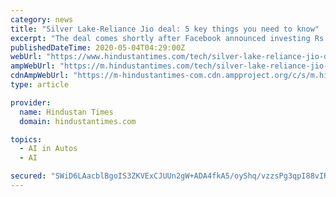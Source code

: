 ```yaml
---
category: news
title: "Silver Lake-Reliance Jio deal: 5 key things you need to know"
excerpt: "The deal comes shortly after Facebook announced investing Rs 43,574 crore in Reliance’s Jio platforms in exchange of 9.99% stake. The deal also covers WhatsApp-JioMart partnership aimed at the smaller retailers in the country."
publishedDateTime: 2020-05-04T04:29:00Z
webUrl: "https://www.hindustantimes.com/tech/silver-lake-reliance-jio-deal-5-key-things-you-need-to-know/story-LQUuK1Bi6yX01tdag2xMCO.html"
ampWebUrl: "https://m.hindustantimes.com/tech/silver-lake-reliance-jio-deal-5-key-things-you-need-to-know/story-LQUuK1Bi6yX01tdag2xMCO_amp.html"
cdnAmpWebUrl: "https://m-hindustantimes-com.cdn.ampproject.org/c/s/m.hindustantimes.com/tech/silver-lake-reliance-jio-deal-5-key-things-you-need-to-know/story-LQUuK1Bi6yX01tdag2xMCO_amp.html"
type: article

provider:
  name: Hindustan Times
  domain: hindustantimes.com

topics:
  - AI in Autos
  - AI

secured: "SWiD6LAacblBgoIS3ZKVExCJUUn2gW+ADA4fkA5/oyShq/vzzsPg3qpI88vIRjmOmEdFlDFy0JwWdMne6isniDHRdVMvg97sppNAVN5fIu9Bt0oFWUDBtlTQ1EWoGS41aAFJCpaz4AkHQS9sZZ74LEhZFy/ryzW2sCcjM6vZd0oVl5NIn17ky88/Vy8mHJyV8AhyaG+TGR868EC2N28SkLJC369FrP2KzxoxYj/DFDUvZ3ZrM5sl7plk4RVvsrsM5Zwouo1PtLfWQDtB2YqNdxurWaWaWEIchgLGVysMLLRL+Ka2iDNKFxrZR4CDzosCfruEcwrfTvvdrT0pcKZEs0FjYT4yDrFdousflEQhAZubBs/9YVdxwM1r2kZpX5rd7+9d0A5N9yXWnAuzUZ9lGM2uid6oPP0d98HYPPqESd1eIclHdiZJWxKZfv++atPiPDusZryWQb3xjyX1hudGssOi4cNSUIABUGyIAvd5OTw=;41ACrFN4bQFA8rDqhLYVFw=="
---
```


